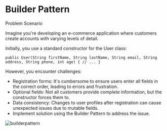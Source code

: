 # Builder Pattern

Problem Scenario

Imagine you're developing an e-commerce application where customers create accounts with varying levels of detail.

Initially, you use a standard constructor for the User class:

`public User(String firstName, String lastName, String email,
           String address, String phone, int age) {
     // ...
     }`

However, you encounter challenges:

 - Registration forms: It's cumbersome to ensure users enter all fields in the correct order, leading to errors and frustration.
 - Optional fields: Not all customers provide complete information, but the constructor forces them to.
 - Data consistency: Changes to user profiles after registration can cause unexpected issues due to mutable fields.
 - Implement solution using the Builder Pattern to address the issue.

![builderpattern](https://github.com/chryzanths/BuilderPattern/assets/104879763/bd504a25-9e1b-4615-b293-4ef095088d19)
